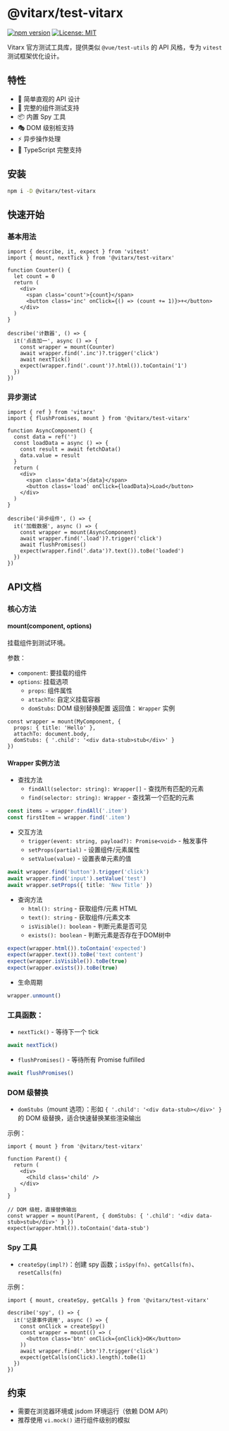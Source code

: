 # @vitarx/test-vitarx

[![npm version](https://badge.fury.io/js/@vitarx%2Ftest-vitarx.svg)](https://badge.fury.io/js/@vitarx%2Ftest-vitarx)
[![License: MIT](https://img.shields.io/badge/License-MIT-yellow.svg)](https://opensource.org/licenses/MIT)

Vitarx 官方测试工具库，提供类似 `@vue/test-utils` 的 API 风格，专为 `vitest` 测试框架优化设计。

## 特性

- 🎯 简单直观的 API 设计
- 🔧 完整的组件测试支持
- 📦 内置 Spy 工具
- 🎭 DOM 级别桩支持
- ⚡️ 异步操作处理
- 📝 TypeScript 完整支持

## 安装

```bash
npm i -D @vitarx/test-vitarx
```

## 快速开始

### 基本用法

```tsx
import { describe, it, expect } from 'vitest'
import { mount, nextTick } from '@vitarx/test-vitarx'

function Counter() {
  let count = 0
  return (
    <div>
      <span class='count'>{count}</span>
      <button class='inc' onClick={() => (count += 1)}>+</button>
    </div>
  )
}

describe('计数器', () => {
  it('点击加一', async () => {
    const wrapper = mount(Counter)
    await wrapper.find('.inc')?.trigger('click')
    await nextTick()
    expect(wrapper.find('.count')?.html()).toContain('1')
  })
})

```

### 异步测试

```tsx
import { ref } from 'vitarx'
import { flushPromises, mount } from '@vitarx/test-vitarx'

function AsyncComponent() {
  const data = ref('')
  const loadData = async () => {
    const result = await fetchData()
    data.value = result
  }
  return (
    <div>
      <span class='data'>{data}</span>
      <button class='load' onClick={loadData}>Load</button>
    </div>
  )
}

describe('异步组件', () => {
  it('加载数据', async () => {
    const wrapper = mount(AsyncComponent)
    await wrapper.find('.load')?.trigger('click')
    await flushPromises()
    expect(wrapper.find('.data')?.text()).toBe('loaded')
  })
})

```

## API文档

### 核心方法

#### mount(component, options)

挂载组件到测试环境。

参数：

- `component`: 要挂载的组件
- `options`: 挂载选项
    - `props`: 组件属性
    - `attachTo`: 自定义挂载容器
    - `domStubs`: DOM 级别替换配置
      返回值： `Wrapper` 实例

```tsx
const wrapper = mount(MyComponent, {
  props: { title: 'Hello' },
  attachTo: document.body,
  domStubs: { '.child': '<div data-stub>stub</div>' }
})
```

#### Wrapper 实例方法

- 查找方法
    - `findAll(selector: string): Wrapper[]` - 查找所有匹配的元素
    - `find(selector: string): Wrapper` - 查找第一个匹配的元素

```ts
const items = wrapper.findAll('.item')
const firstItem = wrapper.find('.item')
``` 

- 交互方法
    - `trigger(event: string, payload?): Promise<void>` - 触发事件
    - `setProps(partial)` - 设置组件/元素属性
    - `setValue(value)` - 设置表单元素的值

```ts
await wrapper.find('button').trigger('click')
await wrapper.find('input').setValue('test')
await wrapper.setProps({ title: 'New Title' })
```

- 查询方法
    - `html(): string` - 获取组件/元素 HTML
    - `text(): string` - 获取组件/元素文本
    - `isVisible(): boolean` - 判断元素是否可见
    - `exists(): boolean` - 判断元素是否存在于DOM树中

```ts
expect(wrapper.html()).toContain('expected')
expect(wrapper.text()).toBe('text content')
expect(wrapper.isVisible()).toBe(true)
expect(wrapper.exists()).toBe(true)
```

- 生命周期

```ts
wrapper.unmount()
```

### 工具函数：

- `nextTick()` - 等待下一个 tick

```ts
await nextTick()
```

- `flushPromises()` - 等待所有 Promise fulfilled

```ts
await flushPromises()
```

### DOM 级替换

- `domStubs`（mount 选项）：形如 `{ '.child': '<div data-stub></div>' }` 的 DOM 级替换，适合快速替换某些渲染输出

示例：

```tsx
import { mount } from '@vitarx/test-vitarx'

function Parent() {
  return (
    <div>
      <Child class='child' />
    </div>
  )
}

// DOM 级桩，直接替换输出
const wrapper = mount(Parent, { domStubs: { '.child': '<div data-stub>stub</div>' } })
expect(wrapper.html()).toContain('data-stub')
```

### Spy 工具

- `createSpy(impl?)`：创建 spy 函数；`isSpy(fn)`、`getCalls(fn)`、`resetCalls(fn)`

示例：

```tsx
import { mount, createSpy, getCalls } from '@vitarx/test-vitarx'

describe('spy', () => {
  it('记录事件调用', async () => {
    const onClick = createSpy()
    const wrapper = mount(() => (
      <button class='btn' onClick={onClick}>OK</button>
    ))
    await wrapper.find('.btn')?.trigger('click')
    expect(getCalls(onClick).length).toBe(1)
  })
})
```

## 约束

- 需要在浏览器环境或 jsdom 环境运行（依赖 DOM API）
- 推荐使用 `vi.mock()` 进行组件级别的模拟
